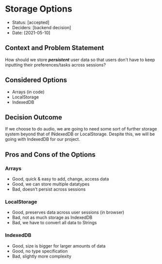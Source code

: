 # Storage Options

* Status: [accepted]
* Deciders: [backend decision]
* Date: [2021-05-10]

## Context and Problem Statement

How should we store ___persistent___ user data so that users don't have to keep inputting their preferences/tasks across sessions?

## Considered Options

* Arrays (in code)
* LocalStorage
* IndexedDB

## Decision Outcome

If we choose to do audio, we are going to need some sort of further storage system beyond that of INdexedDB or LocalStorage. Despite this, we will be going with IndexedDB for our project. 

## Pros and Cons of the Options

### Arrays

* Good, quick & easy to add, change, access data
* Good, we can store multiple datatypes
* Bad, doesn't persist across sessions

### LocalStorage

* Good, preserves data across user sessions (in browser)
* Bad, not as much storage as IndexedDB
* Bad, we have to convert all data to Strings

### IndexedDB

* Good, size is bigger for larger amounts of data
* Good, no type specification
* Bad, slightly more complexity
